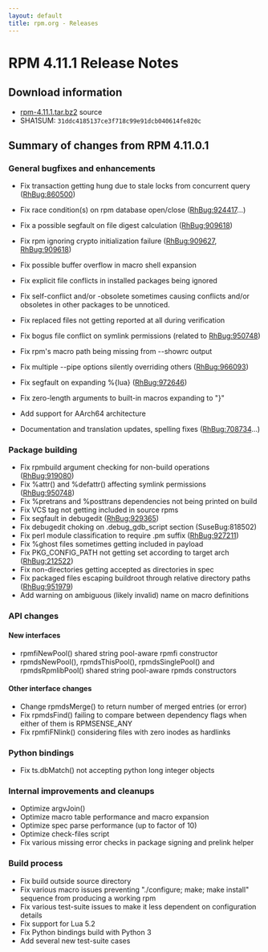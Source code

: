 ```yaml
---
layout: default
title: rpm.org - Releases
---
```


# RPM 4.11.1 Release Notes



## Download information
 * [rpm-4.11.1.tar.bz2](http://rpm.org/releases/rpm-4.11.x/rpm-4.11.1.tar.bz2) source
 * SHA1SUM: `31ddc4185137ce3f718c99e91dcb040614fe820c`

## Summary of changes from RPM 4.11.0.1

### General bugfixes and enhancements
 * Fix transaction getting hung due to stale locks from concurrent
   query ([RhBug:860500](https://bugzilla.redhat.com/show_bug.cgi?id=860500))
 * Fix race condition(s) on rpm database open/close ([RhBug:924417](https://bugzilla.redhat.com/show_bug.cgi?id=924417)...)
 * Fix a possible segfault on file digest calculation ([RhBug:909618](https://bugzilla.redhat.com/show_bug.cgi?id=909618))
 * Fix rpm ignoring crypto initialization failure ([RhBug:909627](https://bugzilla.redhat.com/show_bug.cgi?id=909627), [RhBug:909618](https://bugzilla.redhat.com/show_bug.cgi?id=909618))
 * Fix possible buffer overflow in macro shell expansion
 * Fix explicit file conflicts in installed packages being ignored
 * Fix self-conflict and/or -obsolete sometimes causing conflicts
   and/or obsoletes in other packages to be unnoticed.
 * Fix replaced files not getting reported at all during verification
 * Fix bogus file conflict on symlink permissions (related to [RhBug:950748](https://bugzilla.redhat.com/show_bug.cgi?id=950748))
 * Fix rpm's macro path being missing from --showrc output
 * Fix multiple --pipe options silently overriding others  ([RhBug:966093](https://bugzilla.redhat.com/show_bug.cgi?id=966093))
 * Fix segfault on expanding %{lua} ([RhBug:972646](https://bugzilla.redhat.com/show_bug.cgi?id=972646))
 * Fix zero-length arguments to built-in macros expanding to "}"

 * Add support for AArch64 architecture
 * Documentation and translation updates, spelling fixes ([RhBug:708734](https://bugzilla.redhat.com/show_bug.cgi?id=708734)...)

### Package building
 * Fix rpmbuild argument checking for non-build operations ([RhBug:919080](https://bugzilla.redhat.com/show_bug.cgi?id=919080))
 * Fix %attr() and %defattr() affecting symlink permissions ([RhBug:950748](https://bugzilla.redhat.com/show_bug.cgi?id=950748))
 * Fix %pretrans and %posttrans dependencies not being printed on build
 * Fix VCS tag not getting included in source rpms
 * Fix segfault in debugedit ([RhBug:929365](https://bugzilla.redhat.com/show_bug.cgi?id=929365))
 * Fix debugedit choking on .debug_gdb_script section (SuseBug:818502)
 * Fix perl module classification to require .pm suffix ([RhBug:927211](https://bugzilla.redhat.com/show_bug.cgi?id=927211))
 * Fix %ghost files sometimes getting included in payload
 * Fix PKG_CONFIG_PATH not getting set according to target arch ([RhBug:212522](https://bugzilla.redhat.com/show_bug.cgi?id=212522))
 * Fix non-directories getting accepted as directories in spec
 * Fix packaged files escaping buildroot through relative directory paths
   ([RhBug:951979](https://bugzilla.redhat.com/show_bug.cgi?id=951979))
 * Add warning on ambiguous (likely invalid) name on macro definitions

### API changes

#### New interfaces
 * rpmfiNewPool() shared string pool-aware rpmfi constructor
 * rpmdsNewPool(), rpmdsThisPool(), rpmdsSinglePool() and rpmdsRpmlibPool()
   shared string pool-aware rpmds constructors

#### Other interface changes
 * Change rpmdsMerge() to return number of merged entries (or error)
 * Fix rpmdsFind() failing to compare between dependency flags when either
   of them is RPMSENSE_ANY
 * Fix rpmfiFNlink() considering files with zero inodes as hardlinks

### Python bindings
 * Fix ts.dbMatch() not accepting python long integer objects

### Internal improvements and cleanups
 * Optimize argvJoin()
 * Optimize macro table performance and macro expansion
 * Optimize spec parse performance (up to factor of 10)
 * Optimize check-files script
 * Fix various missing error checks in package signing and prelink helper

### Build process
 * Fix build outside source directory
 * Fix various macro issues preventing  "./configure; make; make install"
   sequence from producing a working rpm
 * Fix various test-suite issues to make it less dependent on configuration
   details
 * Fix support for Lua 5.2
 * Fix Python bindings build with Python 3
 * Add several new test-suite cases
